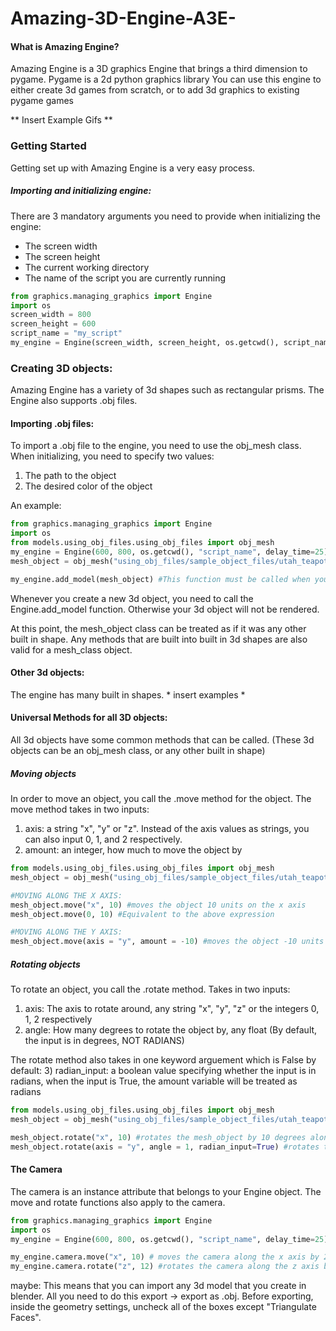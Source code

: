 # Amazing-3D-Engine-A3E-

#### What is Amazing Engine?
Amazing Engine is a 3D graphics Engine that brings a third dimension to pygame.
Pygame is a 2d python graphics library 
You can use this engine to either create 3d games from scratch, or to add 3d graphics to existing pygame games

** Insert Example Gifs **


### Getting Started
Getting set up with Amazing Engine is a very easy process.
##### Importing and initializing engine:
There are 3 mandatory arguments you need to provide when initializing the engine:
* The screen width
* The screen height
* The current working directory 
* The name of the script you are currently running
```python
from graphics.managing_graphics import Engine
import os
screen_width = 800
screen_height = 600
script_name = "my_script"
my_engine = Engine(screen_width, screen_height, os.getcwd(), script_name, delay_time=25)

```

### Creating 3D objects:
Amazing Engine has a variety of 3d shapes such as rectangular prisms. The Engine also supports .obj files. 

#### Importing .obj files:

To import a .obj file to the engine, you need to use the obj_mesh class.
When initializing, you need to specify two values:
1) The path to the object
2) The desired color of the object

An example:
```python
from graphics.managing_graphics import Engine
import os
from models.using_obj_files.using_obj_files import obj_mesh
my_engine = Engine(600, 800, os.getcwd(), "script_name", delay_time=25) # initializing engine
mesh_object = obj_mesh("using_obj_files/sample_object_files/utah_teapot.obj", color = (0,255,255))

my_engine.add_model(mesh_object) #This function must be called when you create any 3d object
```
Whenever you create a new 3d object, you need to call the Engine.add_model function. Otherwise your 3d object will
 not be rendered.

At this point, the mesh_object class can be treated as if it was any other built in shape.
Any methods that are built into built in 3d shapes are also valid for a mesh_class object.
 
#### Other 3d objects:
The engine has many built in shapes. * insert examples *


 
 
#### Universal Methods for all 3D objects:
All 3d objects have some common methods that can be called. (These 3d objects can be an obj_mesh class, or any other
 built in shape)

##### Moving objects
In order to move an object, you call the .move method for the object. The move method takes in two inputs:
1) axis: a string "x", "y" or "z". Instead of the axis values as strings, you can also input 0, 1, and 2 respectively.
2) amount: an integer, how much to move the object by

```python
from models.using_obj_files.using_obj_files import obj_mesh
mesh_object = obj_mesh("using_obj_files/sample_object_files/utah_teapot.obj", color = (0,255,255))

#MOVING ALONG THE X AXIS:
mesh_object.move("x", 10) #moves the object 10 units on the x axis
mesh_object.move(0, 10) #Equivalent to the above expression

#MOVING ALONG THE Y AXIS:
mesh_object.move(axis = "y", amount = -10) #moves the object -10 units on the x axis

```

##### Rotating objects
To rotate an object, you call the .rotate method. Takes in two inputs:
1) axis: The axis to rotate around, any string "x", "y", "z" or the integers 0, 1, 2 respectively
2) angle: How many degrees to rotate the object by, any float (By default, the input is in degrees, NOT RADIANS)

The rotate method also takes in one keyword arguement which is False by default:
3) radian_input: a boolean value specifying whether the input is in radians, when the input is True, the amount
 variable will be treated as radians
 
```python
from models.using_obj_files.using_obj_files import obj_mesh
mesh_object = obj_mesh("using_obj_files/sample_object_files/utah_teapot.obj", color = (0,255,255))

mesh_object.rotate("x", 10) #rotates the mesh_object by 10 degrees along the x axis
mesh_object.rotate(axis = "y", angle = 1, radian_input=True) #rotates the mesh_object by 1 radian along the y axis
```
 
#### The Camera
The camera is an instance attribute that belongs to your Engine object. 
The move and rotate functions also apply to the camera.

```python
from graphics.managing_graphics import Engine
import os
my_engine = Engine(600, 800, os.getcwd(), "script_name", delay_time=25) # initializing engine

my_engine.camera.move("x", 10) # moves the camera along the x axis by 20 units
my_engine.camera.rotate("z", 12) #rotates the camera along the z axis by 12 degrees

```




maybe:
This means that you can import any 3d model that you create in blender. All you need to do this
 export -> export as .obj.
Before exporting, inside the geometry settings,  uncheck all of the boxes except "Triangulate Faces".